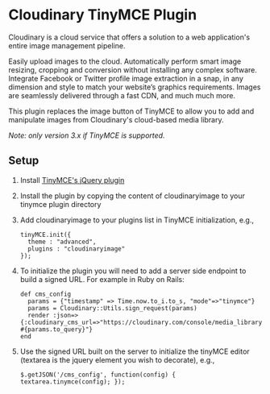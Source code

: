 Cloudinary TinyMCE Plugin
=========================

Cloudinary is a cloud service that offers a solution to a web application's entire image management pipeline.

Easily upload images to the cloud. Automatically perform smart image resizing, cropping and conversion without installing any complex software. Integrate Facebook or Twitter profile image extraction in a snap, in any dimension and style to match your website’s graphics requirements. Images are seamlessly delivered through a fast CDN, and much much more.

This plugin replaces the image button of TinyMCE to allow you to add and manipulate images from Cloudinary's cloud-based media library.

*Note: only version 3.x if TinyMCE is supported.*

## Setup

1. Install [TinyMCE's jQuery plugin](http://www.tinymce.com/wiki.php/TinyMCE3x:jQuery_Plugin)

2. Install the plugin by copying the content of cloudinaryimage to your tinymce plugin directory

3. Add cloudinaryimage to your plugins list in TinyMCE initialization, e.g.,
    ```
    tinyMCE.init({
      theme : "advanced",
      plugins : "cloudinaryimage"
    });
    ```

4. To initialize the plugin you will need to add a server side endpoint to build a signed URL. For example in Ruby on Rails:
    ```
    def cms_config
      params = {"timestamp" => Time.now.to_i.to_s, "mode"=>"tinymce"}
      params = Cloudinary::Utils.sign_request(params)
      render :json=>{:cloudinary_cms_url=>"https://cloudinary.com/console/media_library/cms?#{params.to_query}"}
    end
    ```

5. Use the signed URL built on the server to initialize the tinyMCE editor (textarea is the jquery element you wish to decorate), e.g.,
    ```
    $.getJSON('/cms_config', function(config) { textarea.tinymce(config); });
    ```

